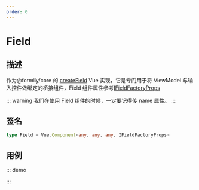 ```yaml
---
order: 0
---
```


# Field

## 描述

作为@formily/core 的 [createField](https://core.formilyjs.org/api/models/form#createfield) Vue 实现，它是专门用于将 ViewModel 与输入控件做绑定的桥接组件，Field 组件属性参考[IFieldFactoryProps](https://core.formilyjs.org/api/models/form#ifieldfactoryprops)

::: warning
我们在使用 Field 组件的时候，一定要记得传 name 属性。
:::

## 签名

```ts
type Field = Vue.Component<any, any, any, IFieldFactoryProps>
```

## 用例

::: demo
<template>
  <FormProvider :form="form">
    <Field name="input" :component="[Input, { placeholder:'请输入' }]" />
  </FormProvider>
</template>

<script>
import { Input } from 'ant-design-vue'
import { createForm } from '@formily/core'
import { FormProvider, Field } from '@formily/vue'
import 'ant-design-vue/dist/antd.css'

export default {
  components: { FormProvider, Field },
  data() {
    return {
      Input,
      form: createForm()
    }
  }
}
</script>
:::
